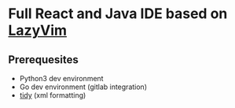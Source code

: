 # Full React and Java IDE based on [LazyVim](https://www.lazyvim.org/)

## Prerequesites

* Python3 dev environment
* Go dev environment (gitlab integration)
* [tidy](https://www.html-tidy.org/) (xml formatting)
